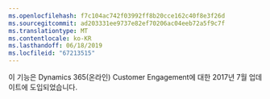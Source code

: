 ```yaml
---
ms.openlocfilehash: f7c104ac742f03992ff8b20cce162c40f8e3f26d
ms.sourcegitcommit: ad203331ee9737e82ef70206ac04eeb72a5f9c7f
ms.translationtype: MT
ms.contentlocale: ko-KR
ms.lasthandoff: 06/18/2019
ms.locfileid: "67213515"
---
```

이 기능은 Dynamics 365(온라인) Customer Engagement에 대한 2017년 7월 업데이트에 도입되었습니다.
